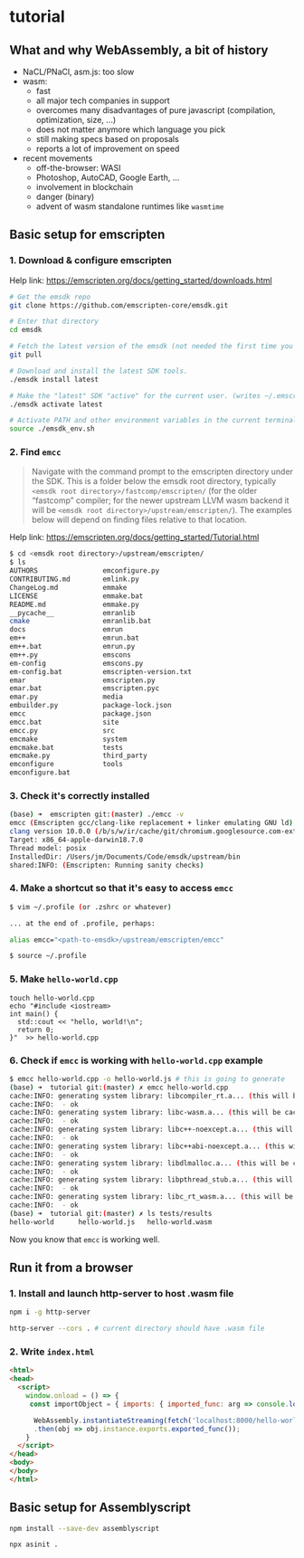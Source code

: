 # tutorial

## What and why WebAssembly, a bit of history
- NaCL/PNaCl, asm.js: too slow
- wasm: 
  - fast 
  - all major tech companies in support
  - overcomes many disadvantages of pure javascript (compilation, optimization, size, ...)
  - does not matter anymore which language you pick
  - still making specs based on proposals
  - reports a lot of improvement on speed
- recent movements
  - off-the-browser: WASI
  - Photoshop, AutoCAD, Google Earth, ...
  - involvement in blockchain
  - danger (binary)
  - advent of wasm standalone runtimes like `wasmtime`

## Basic setup for **emscripten**
### 1. Download & configure emscripten

Help link: https://emscripten.org/docs/getting_started/downloads.html
```bash
# Get the emsdk repo
git clone https://github.com/emscripten-core/emsdk.git

# Enter that directory
cd emsdk

# Fetch the latest version of the emsdk (not needed the first time you clone)
git pull

# Download and install the latest SDK tools.
./emsdk install latest

# Make the "latest" SDK "active" for the current user. (writes ~/.emscripten file)
./emsdk activate latest

# Activate PATH and other environment variables in the current terminal
source ./emsdk_env.sh
```

### 2. Find `emcc` 
> Navigate with the command prompt to the emscripten directory under the SDK. This is a folder below the emsdk root directory, typically `<emsdk root directory>/fastcomp/emscripten/` (for the older “fastcomp” compiler; for the newer upstream LLVM wasm backend it will be `<emsdk root directory>/upstream/emscripten/`). The examples below will depend on finding files relative to that location.

Help link: https://emscripten.org/docs/getting_started/Tutorial.html

```bash
$ cd <emsdk root directory>/upstream/emscripten/
$ ls
AUTHORS                emconfigure.py
CONTRIBUTING.md        emlink.py
ChangeLog.md           emmake
LICENSE                emmake.bat
README.md              emmake.py
__pycache__            emranlib
cmake                  emranlib.bat
docs                   emrun
em++                   emrun.bat
em++.bat               emrun.py
em++.py                emscons
em-config              emscons.py
em-config.bat          emscripten-version.txt
emar                   emscripten.py
emar.bat               emscripten.pyc
emar.py                media
embuilder.py           package-lock.json
emcc                   package.json
emcc.bat               site
emcc.py                src
emcmake                system
emcmake.bat            tests
emcmake.py             third_party
emconfigure            tools
emconfigure.bat
```

### 3. Check it's correctly installed

```bash
(base) ➜  emscripten git:(master) ./emcc -v
emcc (Emscripten gcc/clang-like replacement + linker emulating GNU ld) 1.39.0
clang version 10.0.0 (/b/s/w/ir/cache/git/chromium.googlesource.com-external-github.com-llvm-llvm--project e44524736c4a97ae4fb37193e58647f838f6d36a)
Target: x86_64-apple-darwin18.7.0
Thread model: posix
InstalledDir: /Users/jm/Documents/Code/emsdk/upstream/bin
shared:INFO: (Emscripten: Running sanity checks)
```

### 4. Make a shortcut so that it's easy to access `emcc`

```bash
$ vim ~/.profile (or .zshrc or whatever)

... at the end of .profile, perhaps:

alias emcc="<path-to-emsdk>/upstream/emscripten/emcc"

$ source ~/.profile
```

### 5. Make `hello-world.cpp`

```
touch hello-world.cpp
echo "#include <iostream>
int main() {
  std::cout << "hello, world!\n";
  return 0;
}"  >> hello-world.cpp
```

### 6. Check if `emcc` is working with `hello-world.cpp` example

```bash
$ emcc hello-world.cpp -o hello-world.js # this is going to generate 
(base) ➜  tutorial git:(master) ✗ emcc hello-world.cpp
cache:INFO: generating system library: libcompiler_rt.a... (this will be cached in "/Users/jm/.emscripten_cache/wasm-obj/libcompiler_rt.a" for subsequent builds)
cache:INFO:  - ok
cache:INFO: generating system library: libc-wasm.a... (this will be cached in "/Users/jm/.emscripten_cache/wasm-obj/libc-wasm.a" for subsequent builds)
cache:INFO:  - ok
cache:INFO: generating system library: libc++-noexcept.a... (this will be cached in "/Users/jm/.emscripten_cache/wasm-obj/libc++-noexcept.a" for subsequent builds)
cache:INFO:  - ok
cache:INFO: generating system library: libc++abi-noexcept.a... (this will be cached in "/Users/jm/.emscripten_cache/wasm-obj/libc++abi-noexcept.a" for subsequent builds)
cache:INFO:  - ok
cache:INFO: generating system library: libdlmalloc.a... (this will be cached in "/Users/jm/.emscripten_cache/wasm-obj/libdlmalloc.a" for subsequent builds)
cache:INFO:  - ok
cache:INFO: generating system library: libpthread_stub.a... (this will be cached in "/Users/jm/.emscripten_cache/wasm-obj/libpthread_stub.a" for subsequent builds)
cache:INFO:  - ok
cache:INFO: generating system library: libc_rt_wasm.a... (this will be cached in "/Users/jm/.emscripten_cache/wasm-obj/libc_rt_wasm.a" for subsequent builds)
cache:INFO:  - ok
(base) ➜  tutorial git:(master) ✗ ls tests/results
hello-world      hello-world.js   hello-world.wasm
```

Now you know that `emcc` is working well. 

## Run it from a browser
### 1. Install and launch http-server to host .wasm file

```bash
npm i -g http-server

http-server --cors . # current directory should have .wasm file
```

### 2. Write `index.html`

```html
<html>
<head>
  <script>
    window.onload = () => {
     const importObject = { imports: { imported_func: arg => console.log(arg) } };

      WebAssembly.instantiateStreaming(fetch('localhost:8000/hello-world.wasm'), importObject)
      .then(obj => obj.instance.exports.exported_func());
    }
  </script>
</head>
<body>
</body>
</html>
```

## Basic setup for Assemblyscript

```bash
npm install --save-dev assemblyscript

npx asinit .
```
